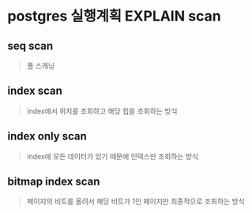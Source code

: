 # postgres 실행계획 EXPLAIN scan

## seq scan

> 풀 스캐닝

## index scan

> index에서 위치를 조회하고 해당 힙을 조회하는 방식

## index only scan

> index에 모든 데이터가 있기 때문에 인덱스만 조회하는 방식

## bitmap index scan

> 페이지의 비트를 올려서 해당 비트가 1인 페이지만 최종적으로 조회하는 방식
